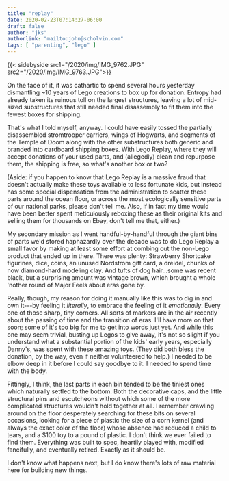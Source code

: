 ```yaml
---
title: "replay"
date: 2020-02-23T07:14:27-06:00
draft: false
author: "jks"
authorlink: "mailto:john@scholvin.com"
tags: [ "parenting", "lego" ]
---
```

{{< sidebyside src1="/2020/img/IMG_9762.JPG" src2="/2020/img/IMG_9763.JPG">}}

On the face of it, it was cathartic to spend several hours yesterday dismantling ~10 years of Lego creations to box up for donation. Entropy had already taken its ruinous toll on the largest structures, leaving a lot of mid-sized substructures that still needed final disassembly to fit them into the fewest boxes for shipping. 

That's what I told myself, anyway. I could have easily tossed the partially disassembled stromtrooper carriers, wings of Hogwarts, and segments of the Temple of Doom along with the other substructures both generic and branded into cardboard shipping boxes. With Lego Replay, where they will accept donations of your used parts, and (allegedly) clean and repurpose them, the shipping is free, so what's another box or two?

(Aside: if you happen to know that Lego Replay is a massive fraud that doesn't actually make these toys available to less fortunate kids, but instead has some special dispensation from the administration to scatter these parts around the ocean floor, or across the most ecologically sensitive parts of our national parks, please don't tell me. Also, if in fact my time would have been better spent meticulously reboxing these as their original kits and selling them for thousands on Ebay, don't tell me that, either.)

My secondary mission as I went handful-by-handful through the giant bins of parts we'd stored haphazardly over the decade was to do Lego Replay a small favor by making at least some effort at combing out the non-Lego product that ended up in there. There was plenty: Strawberry Shortcake figurines, dice, coins, an unused Nordstrom gift card, a dreidel, chunks of now diamond-hard modeling clay. And tufts of dog hair...some was recent black, but a surprising amount was vintage brown, which brought a whole 'nother round of Major Feels about eras gone by.

Really, though, my reason for doing it manually like this was to dig in and own it---by feeling it _literally_, to embrace the feeling of it _emotionally_. Every one of those sharp, tiny corners. All sorts of markers are in the air recently about the passing of time and the transition of eras. I'll have more on that soon; some of it's too big for me to get into words just yet. And while this one may seem trivial, busting up Legos to give away, it's not so slight if you understand what a substantial portion of the kids' early years, especially Danny's, was spent with these amazing toys. (They did both bless the donation, by the way, even if neither volunteered to help.) I needed to be elbow deep in it before I could say goodbye to it. I needed to spend time with the body.

Fittingly, I think, the last parts in each bin tended to be the tiniest ones which naturally settled to the bottom. Both the decorative caps, and the little structural pins and escutcheons without which some of the more complicated structures wouldn't hold together at all. I remember crawling around on the floor desperately searching for these bits on several occasions, looking for a piece of plastic the size of a corn kernel (and always the exact color of the floor) whose absence had reduced a child to tears, and a $100 toy to a pound of plastic. I don't think we ever failed to find them. Everything was built to spec, heartily played with, modified fancifully, and eventually retired. Exactly as it should be. 

I don't know what happens next, but I do know there's lots of raw material here for building new things.

